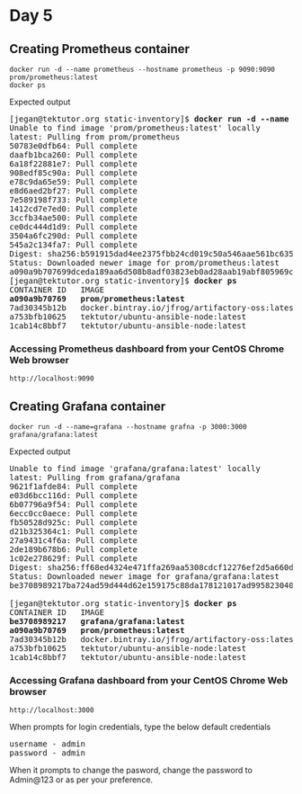 # Day 5

## Creating Prometheus container
```
docker run -d --name prometheus --hostname prometheus -p 9090:9090 prom/prometheus:latest
docker ps
```

Expected output
<pre>
[jegan@tektutor.org static-inventory]$ <b>docker run -d --name prometheus --hostname prometheus -p 9090:9090 prom/prometheus:latest</b>
Unable to find image 'prom/prometheus:latest' locally
latest: Pulling from prom/prometheus
50783e0dfb64: Pull complete 
daafb1bca260: Pull complete 
6a18f22881e7: Pull complete 
908edf85c90a: Pull complete 
e78c9da65e59: Pull complete 
e8d6aed2bf27: Pull complete 
7e589198f733: Pull complete 
1412cd7e7ed0: Pull complete 
3ccfb34ae500: Pull complete 
ce0dc444d1d9: Pull complete 
3504a6fc290d: Pull complete 
545a2c134fa7: Pull complete 
Digest: sha256:b591915dad4ee2375fbb24cd019c50a546aae561bc63510516efec70d69b4292
Status: Downloaded newer image for prom/prometheus:latest
a090a9b707699dceda189aa6d508b8adf03823eb0ad28aab19abf805969c7e93
[jegan@tektutor.org static-inventory]$ <b>docker ps</b>
CONTAINER ID   IMAGE                                            COMMAND                  CREATED         STATUS        PORTS                                                                          NAMES
<b>a090a9b70769   prom/prometheus:latest                           "/bin/prometheus --c…"   3 seconds ago   Up 1 second   0.0.0.0:9090->9090/tcp, :::9090->9090/tcp                                      prometheus</b>
7ad30345b12b   docker.bintray.io/jfrog/artifactory-oss:latest   "/entrypoint-artifac…"   40 hours ago    Up 17 hours   0.0.0.0:8081-8082->8081-8082/tcp, :::8081-8082->8081-8082/tcp                  artifactory
a753bfb10625   tektutor/ubuntu-ansible-node:latest              "/usr/sbin/sshd -D"      44 hours ago    Up 16 hours   0.0.0.0:2002->22/tcp, :::2002->22/tcp, 0.0.0.0:8002->80/tcp, :::8002->80/tcp   ubuntu2
1cab14c8bbf7   tektutor/ubuntu-ansible-node:latest              "/usr/sbin/sshd -D"      44 hours ago    Up 16 hours   0.0.0.0:2001->22/tcp, :::2001->22/tcp, 0.0.0.0:8001->80/tcp, :::8001->80/tcp   ubuntu1
</pre>

### Accessing Prometheus dashboard from your CentOS Chrome Web browser
```
http://localhost:9090
```


## Creating Grafana container
```
docker run -d --name=grafana --hostname grafna -p 3000:3000 grafana/grafana:latest
```

Expected output
<pre>
Unable to find image 'grafana/grafana:latest' locally
latest: Pulling from grafana/grafana
9621f1afde84: Pull complete 
e03d6bcc116d: Pull complete 
6b07796a9f54: Pull complete 
6ecc0cc0aece: Pull complete 
fb50528d925c: Pull complete 
d21b325364c1: Pull complete 
27a9431c4f6a: Pull complete 
2de189b678b6: Pull complete 
1c02e278629f: Pull complete 
Digest: sha256:ff68ed4324e471ffa269aa5308cdcf12276ef2d5a660daea95db9d629a32a7d8
Status: Downloaded newer image for grafana/grafana:latest
be3708989217ba724ad59d444d62e159175c88da178121017ad995823040886b

[jegan@tektutor.org static-inventory]$ <b>docker ps</b>
CONTAINER ID   IMAGE                                            COMMAND                  CREATED         STATUS         PORTS                                                                          NAMES
<b>be3708989217   grafana/grafana:latest                           "/run.sh"                2 minutes ago   Up 2 minutes   0.0.0.0:3000->3000/tcp, :::3000->3000/tcp                                      grafana</b>
<b>a090a9b70769   prom/prometheus:latest                           "/bin/prometheus --c…"   5 minutes ago   Up 5 minutes   0.0.0.0:9090->9090/tcp, :::9090->9090/tcp                                      prometheus</b>
7ad30345b12b   docker.bintray.io/jfrog/artifactory-oss:latest   "/entrypoint-artifac…"   40 hours ago    Up 17 hours    0.0.0.0:8081-8082->8081-8082/tcp, :::8081-8082->8081-8082/tcp                  artifactory
a753bfb10625   tektutor/ubuntu-ansible-node:latest              "/usr/sbin/sshd -D"      44 hours ago    Up 16 hours    0.0.0.0:2002->22/tcp, :::2002->22/tcp, 0.0.0.0:8002->80/tcp, :::8002->80/tcp   ubuntu2
1cab14c8bbf7   tektutor/ubuntu-ansible-node:latest              "/usr/sbin/sshd -D"      44 hours ago    Up 16 hours    0.0.0.0:2001->22/tcp, :::2001->22/tcp, 0.0.0.0:8001->80/tcp, :::8001->80/tcp   ubuntu1
</pre>

### Accessing Grafana dashboard from your CentOS Chrome Web browser
```
http://localhost:3000
```

When prompts for login credentials, type the below default credentials
<pre>
username - admin
password - admin
</pre>

When it prompts to change the pasword, change the password to Admin@123 or as per your preference.

